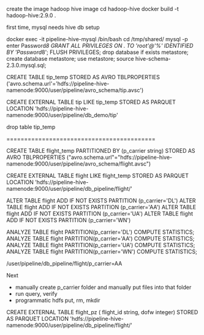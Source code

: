 create the image hadoop hive image
cd hadoop-hive
docker build -t hadoop-hive:2.9.0 .

first time, mysql needs hive db setup

docker exec -it pipeline-hive-mysql /bin/bash
cd /tmp/shared/
mysql -p
    enter Password*8
GRANT ALL PRIVILEGES ON *.* TO 'root'@'%' IDENTIFIED BY 'Password*8';
FLUSH PRIVILEGES;
drop database if exists metastore;
create database metastore;
use metastore;
source hive-schema-2.3.0.mysql.sql;

CREATE TABLE tip_temp
STORED AS AVRO
TBLPROPERTIES ('avro.schema.url'='hdfs://pipeline-hive-namenode:9000/user/pipeline/avro_schema/tip.avsc')

CREATE EXTERNAL TABLE tip
LIKE tip_temp
STORED AS PARQUET
LOCATION 'hdfs://pipeline-hive-namenode:9000/user/pipeline/db_demo/tip'

drop table tip_temp

==========================================

CREATE TABLE flight_temp
PARTITIONED BY (p_carrier string)
STORED AS AVRO
TBLPROPERTIES ("avro.schema.url"="hdfs://pipeline-hive-namenode:9000/user/pipeline/avro_schema/flight.avsc")

CREATE EXTERNAL TABLE flight
LIKE flight_temp
STORED AS PARQUET
LOCATION 'hdfs://pipeline-hive-namenode:9000/user/pipeline/db_pipeline/flight/'

ALTER TABLE flight ADD IF NOT EXISTS PARTITION (p_carrier='DL')
ALTER TABLE flight ADD IF NOT EXISTS PARTITION (p_carrier='AA')
ALTER TABLE flight ADD IF NOT EXISTS PARTITION (p_carrier='UA')
ALTER TABLE flight ADD IF NOT EXISTS PARTITION (p_carrier='WN')

ANALYZE TABLE flight PARTITION(p_carrier='DL') COMPUTE STATISTICS;
ANALYZE TABLE flight PARTITION(p_carrier='AA') COMPUTE STATISTICS;
ANALYZE TABLE flight PARTITION(p_carrier='UA') COMPUTE STATISTICS;
ANALYZE TABLE flight PARTITION(p_carrier='WN') COMPUTE STATISTICS;


/user/pipeline/db_pipeline/flight/p_carrier=AA

Next
+ manually create p_carrier folder and manually put files into that folder
+ run query, verify
+ programmatic hdfs put, rm, mkdir


CREATE EXTERNAL TABLE flight_pz ( flight_id string, dofw integer)
STORED AS PARQUET
LOCATION 'hdfs://pipeline-hive-namenode:9000/user/pipeline/db_pipeline/flight/'

